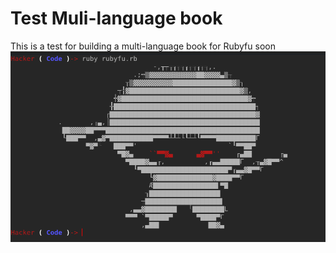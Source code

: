 # Test Muli-language book

This is a test for building a multi-language book for Rubyfu soon
![](rubyfu.png)